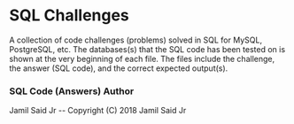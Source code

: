 # SQL Challenges 

A collection of code challenges (problems) solved in SQL for MySQL, PostgreSQL, etc. The databases(s) that the SQL code has been tested on is shown at the very beginning of each file. The files include the challenge, the answer (SQL code), and the correct expected output(s).

### SQL Code (Answers) Author
Jamil Said Jr -- Copyright (C) 2018 Jamil Said Jr
